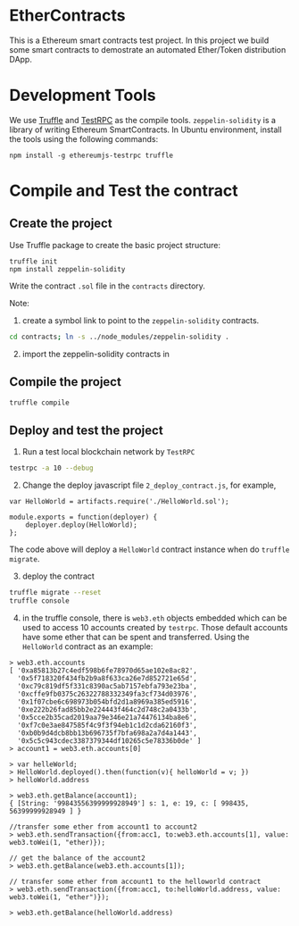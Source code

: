 # EtherContracts
This is a Ethereum smart contracts test project. In this project we build some smart contracts to demostrate an automated Ether/Token distribution DApp.

# Development Tools

We use [Truffle](https://github.com/trufflesuit/truffle) and [TestRPC](https://github.com/ethereumjs/testrpc) as the compile tools.
`zeppelin-solidity` is a library of writing Ethereum SmartContracts.
In Ubuntu environment, install the tools using the following commands:

```
npm install -g ethereumjs-testrpc truffle
```

# Compile and Test the contract

## Create the project 
Use Truffle package to create the basic project structure:
```
truffle init
npm install zeppelin-solidity
```
Write the contract `.sol` file in the `contracts` directory.

Note: 

1. create a symbol link to point to the `zeppelin-solidity` contracts.
```bash
cd contracts; ln -s ../node_modules/zeppelin-solidity .
```
2. import the zeppelin-solidity contracts in  


## Compile the project

```bash
truffle compile
```


## Deploy and test the project

1. Run a test local blockchain network by `TestRPC`
```bash
testrpc -a 10 --debug
```

2. Change the deploy javascript file `2_deploy_contract.js`, for example,
```
var HelloWorld = artifacts.require('./HelloWorld.sol');

module.exports = function(deployer) {
    deployer.deploy(HelloWorld);
};
```
The code above will deploy a `HelloWorld` contract instance when do `truffle migrate`.

3. deploy the contract
```bash
truffle migrate --reset
truffle console
```

4. in the truffle console, there is `web3.eth` objects embedded which can be used to access 10 accounts created by `testrpc`. Those default accounts have some ether that can be spent and transferred. Using the `HelloWorld` contract as an example:
```
> web3.eth.accounts
[ '0xa85813b27c4edf598b6fe78970d65ae102e8ac82',
  '0x5f718320f434fb2b9a8f633ca26e7d852721e65d',
  '0xc79c819df5f331c8390ac5ab7157ebfa793e23ba',
  '0xcffe9fb0375c26322788332349fa3cf734d03976',
  '0x1f07cbe6c698973b054bfd2d1a8969a385ed5916',
  '0xe222b26fad85bb2e224443f464c2d748c2a0433b',
  '0x5cce2b35cad2019aa79e346e21a74476134ba8e6',
  '0xf7c0e3ae847585f4c9f3f94eb1c1d2cda62160f3',
  '0xb0b9d4dcb8bb13b696735f7bfa698a2a7d4a1443',
  '0x5c5c943cdec3387379344df10265c5e78336b0de' ]
> account1 = web3.eth.accounts[0]

> var helleWorld;
> HelloWorld.deployed().then(function(v){ helloWorld = v; })
> helloWorld.address

> web3.eth.getBalance(account1);
{ [String: '99843556399999928949'] s: 1, e: 19, c: [ 998435, 56399999928949 ] }

//transfer some ether from account1 to account2
> web3.eth.sendTransaction({from:acc1, to:web3.eth.accounts[1], value: web3.toWei(1, "ether)});

// get the balance of the account2
> web3.eth.getBalance(web3.eth.accounts[1]);

// transfer some ether from account1 to the helloworld contract
> web3.eth.sendTransaction({from:acc1, to:helloWorld.address, value: web3.toWei(1, "ether")});

> web3.eth.getBalance(helloWorld.address)

```
 

 


